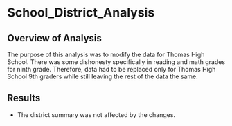 # School_District_Analysis
## Overview of Analysis
The purpose of this analysis was to modify the data for Thomas High School. There was some dishonesty specifically in reading and math grades for ninth grade. Therefore, data had to be replaced only for Thomas High School 9th graders while still leaving the rest of the data the same. 
## Results
* The district summary was not affected by the changes. 
